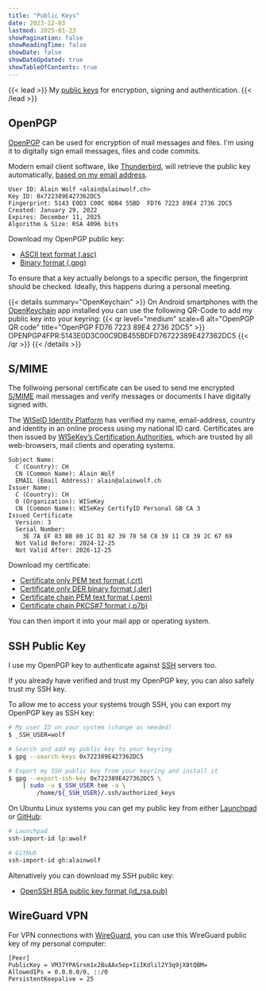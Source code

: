 ```yaml
---
title: "Public Keys"
date: 2023-12-03
lastmod: 2025-01-23
showPagination: false
showReadingTime: false
showDate: false
showDateUpdated: true
showTableOfContents: true
---
```


{{< lead >}}
My [public keys](https://en.wikipedia.org/wiki/Public-key_cryptography) for
encryption, signing and authentication.
{{< /lead >}}

## OpenPGP

[OpenPGP](https://en.wikipedia.org/wiki/Pretty_Good_Privacy#OpenPGP) can be used
for encryption of mail messages and files. I'm using it to digitally sign email
messages, files and code commits.

Modern email client software, like
[Thunderbird](https://www.thunderbird.net/en-US/), will retrieve the public key
automatically, [based on my email address](https://keys.openpgp.org/search?q=alain%40alainwolf.ch).

```text
User ID: Alain Wolf <alain@alainwolf.ch>
Key ID: 0x722389E427362DC5
Fingerprint: 5143 E0D3 C00C 9DB4 55BD  FD76 7223 89E4 2736 2DC5
Created: January 29, 2022
Expires: December 11, 2025
Algorithm & Size: RSA 4096 bits
```

Download my OpenPGP public key:

- [ASCII text format (.asc)](/public_keys/0x722389E427362DC5.asc)
- [Binary format (.gpg)](/public_keys/0x722389E427362DC5.gpg)

To ensure that a key actually belongs to a specific person, the fingerprint
should be checked. Ideally, this happens during a personal meeting.

{{< details summary="OpenKeychain" >}}
On Android smartphones with the [OpenKeychain](https://www.openkeychain.org/)
app installed you can use the following QR-Code to add my public key into your
keyring:
{{< qr level="medium" scale=6 alt="OpenPGP QR code" title="OpenPGP FD76 7223 89E4 2736 2DC5" >}}
OPENPGP4FPR:5143E0D3C00C9DB455BDFD76722389E427362DC5
{{< /qr >}}
{{< /details >}}

## S/MIME

The follwoing personal certificate can be used to send me encrypted
[S/MIME](https://en.wikipedia.org/wiki/S/MIME) mail messages and verify messages
or documents I have digitally signed with.

The [WISeID Identity Platform](https://wiseid.com/) has verified my name,
email-address, country and identity in an online process using my national ID
card. Certificates are then issued by
[WISeKey’s Certification Authorities](https://www.wisekey.com), which are
trusted by all web-browsers, mail clients and operating systems.

```text
Subject Name:
  C (Country): CH
  CN (Common Name): Alain Wolf
  EMAIL (Email Address): alain@alainwolf.ch
Issuer Name:
  C (Country): CH
  O (Organization): WISeKey
  CN (Common Name): WISeKey CertifyID Personal GB CA 3
Issued Certificate
  Version: 3
  Serial Number:
    3E 7A EF 83 BB 80 1C D1 82 39 78 58 C8 39 11 C8 39 2C 67 69
  Not Valid Before: 2024-12-25
  Not Valid After: 2026-12-25
```

Download my certificate:

- [Certificate only PEM text format (.crt)](/public_keys/c83911c8392c6769.crt)
- [Certificate only DER binary format (.der)](/public_keys/c83911c8392c6769.der)
- [Certificate chain PEM text format (.pem)](/public_keys/c83911c8392c6769-chain.pem)
- [Certificate chain PKCS#7 format (.p7b)](/public_keys/c83911c8392c6769-chain.p7b)

You can then import it into your mail app or operating system.

## SSH Public Key

I use my OpenPGP key to authenticate against
[SSH](https://en.wikipedia.org/wiki/Secure_Shell) servers too.

If you already have verified and trust my OpenPGP key, you can also safely trust
my SSH key.

To allow me to access your systems trough SSH, you can export my OpenPGP key as
SSH key:

```bash
# My user ID on your system (change as needed)
$ _SSH_USER=wolf

# Search and add my public key to your keyring
$ gpg --search-keys 0x722389E427362DC5

# Export my SSH public key from your keyring and install it
$ gpg --export-ssh-key 0x722389E427362DC5 \
    | sudo -u $_SSH_USER tee -a \
        /home/${_SSH_USER}/.ssh/authorized_keys
```

On Ubuntu Linux systems you can get my public key from either
[Launchpad](https://launchpad.net/~awolf) or
[GitHub](https://github.com/alainwolf):

```bash
# Launchpad
ssh-import-id lp:awolf

# GitHub
ssh-import-id gh:alainwolf
```

Altenatively you can download my SSH public key:

- [OpenSSH RSA public key format (id_rsa.pub)](/public_keys/id_rsa.pub)

## WireGuard VPN

For VPN connections with [WireGuard](https://www.wireguard.com/), you can use
this WireGuard public key of my personal computer:

```text
[Peer]
PublicKey = VM37YPASrxm1x2BuAAx5ep+IiIKdlil2Y3q9jX8tQBM=
AllowedIPs = 0.0.0.0/0, ::/0
PersistentKeepalive = 25
```
